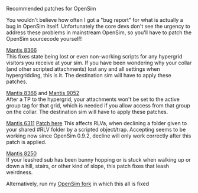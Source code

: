 Recommended patches for OpenSim

You wouldn't believe how often I got a "bug report" for what is actually a bug in OpenSim itself. Unfortunately the core devs don't see the urgency to address these problems in mainstream OpenSim, so you'll have to patch the OpenSim sourcecode yourself!

[Mantis 8366](http://opensimulator.org/mantis/view.php?id=8366)  
This fixes state being lost or even non-working scripts for any hypergrid visitors you receive at your sim. If you have been wondering why your collar (and other scripted attachments) lost any and all settings when hypergridding, this is it. The destination sim will have to apply these patches.

[Mantis 8366](http://opensimulator.org/mantis/view.php?id=8366) and [Mantis 9052](http://opensimulator.org/mantis/view.php?id=9052)  
After a TP to the hypergrid, your attachments won't be set to the active group tag for that grid, which is needed if you allow access from that group on the collar. The destination sim will have to apply these patches.

[Mantis 6311](http://opensimulator.org/mantis/view.php?id=6311) [Patch here](https://github.com/lickx/opensim-lickx/wiki/6311) 
This affects RLVa, when declining a folder given to your shared #RLV folder by a scripted object/trap. Accepting seems to be working now since OpenSim 0.9.2, decline will only work correctly after this patch is applied.

[Mantis 8250](http://opensimulator.org/mantis/view.php?id=8250)  
If your leashed sub has been bunny hopping or is stuck when walking up or down a hill, stairs, or other kind of slope, this patch fixes that leash weirdness.

Alternatively, run my [OpenSim fork](https://github.com/lickx/opensim-lickx) in which this all is fixed
